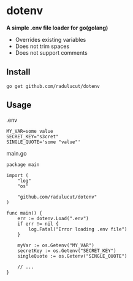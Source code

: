 # dotenv

**A simple .env file loader for go(golang)**

- Overrides existing variables
- Does not trim spaces
- Does not support comments

## Install

`go get github.com/radulucut/dotenv`

## Usage

.env

```
MY_VAR=some value
SECRET_KEY="s3cret"
SINGLE_QUOTE='some "value"'
```

main.go

```
package main

import (
	"log"
	"os"

	"github.com/radulucut/dotenv"
)

func main() {
	err := dotenv.Load(".env")
	if err != nil {
		log.Fatal("Error loading .env file")
	}

	myVar := os.Getenv("MY_VAR")
	secretKey := os.Getenv("SECRET_KEY")
	singleQuote := os.Getenv("SINGLE_QUOTE")

	// ...
}
```
